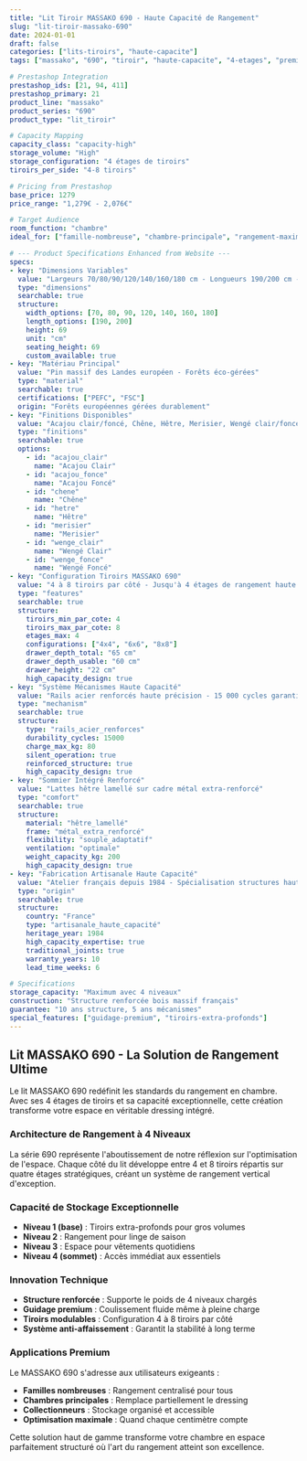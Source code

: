 ```yaml
---
title: "Lit Tiroir MASSAKO 690 - Haute Capacité de Rangement"
slug: "lit-tiroir-massako-690"
date: 2024-01-01
draft: false
categories: ["lits-tiroirs", "haute-capacite"]
tags: ["massako", "690", "tiroir", "haute-capacite", "4-etages", "premium"]

# Prestashop Integration
prestashop_ids: [21, 94, 411]
prestashop_primary: 21
product_line: "massako"
product_series: "690"
product_type: "lit_tiroir"

# Capacity Mapping
capacity_class: "capacity-high"
storage_volume: "High"
storage_configuration: "4 étages de tiroirs"
tiroirs_per_side: "4-8 tiroirs"

# Pricing from Prestashop
base_price: 1279
price_range: "1,279€ - 2,076€"

# Target Audience
room_function: "chambre"
ideal_for: ["famille-nombreuse", "chambre-principale", "rangement-maximum"]

# --- Product Specifications Enhanced from Website ---
specs:
- key: "Dimensions Variables"
  value: "Largeurs 70/80/90/120/140/160/180 cm - Longueurs 190/200 cm - Hauteur 69 cm"
  type: "dimensions"
  searchable: true
  structure:
    width_options: [70, 80, 90, 120, 140, 160, 180]
    length_options: [190, 200]
    height: 69
    unit: "cm"
    seating_height: 69
    custom_available: true
- key: "Matériau Principal"
  value: "Pin massif des Landes européen - Forêts éco-gérées"
  type: "material"
  searchable: true
  certifications: ["PEFC", "FSC"]
  origin: "Forêts européennes gérées durablement"
- key: "Finitions Disponibles"
  value: "Acajou clair/foncé, Chêne, Hêtre, Merisier, Wengé clair/foncé"
  type: "finitions"
  searchable: true
  options:
    - id: "acajou_clair"
      name: "Acajou Clair"
    - id: "acajou_fonce"
      name: "Acajou Foncé"
    - id: "chene"
      name: "Chêne"
    - id: "hetre"
      name: "Hêtre"
    - id: "merisier"
      name: "Merisier"
    - id: "wenge_clair"
      name: "Wengé Clair"
    - id: "wenge_fonce"
      name: "Wengé Foncé"
- key: "Configuration Tiroirs MASSAKO 690"
  value: "4 à 8 tiroirs par côté - Jusqu'à 4 étages de rangement haute capacité"
  type: "features"
  searchable: true
  structure:
    tiroirs_min_par_cote: 4
    tiroirs_max_par_cote: 8
    etages_max: 4
    configurations: ["4x4", "6x6", "8x8"]
    drawer_depth_total: "65 cm"
    drawer_depth_usable: "60 cm"
    drawer_height: "22 cm"
    high_capacity_design: true
- key: "Système Mécanismes Haute Capacité"
  value: "Rails acier renforcés haute précision - 15 000 cycles garantis"
  type: "mechanism"
  searchable: true
  structure:
    type: "rails_acier_renforces"
    durability_cycles: 15000
    charge_max_kg: 80
    silent_operation: true
    reinforced_structure: true
    high_capacity_design: true
- key: "Sommier Intégré Renforcé"
  value: "Lattes hêtre lamellé sur cadre métal extra-renforcé"
  type: "comfort"
  searchable: true
  structure:
    material: "hêtre_lamellé"
    frame: "métal_extra_renforcé"
    flexibility: "souple_adaptatif"
    ventilation: "optimale"
    weight_capacity_kg: 200
    high_capacity_design: true
- key: "Fabrication Artisanale Haute Capacité"
  value: "Atelier français depuis 1984 - Spécialisation structures hautes"
  type: "origin"
  searchable: true
  structure:
    country: "France"
    type: "artisanale_haute_capacité"
    heritage_year: 1984
    high_capacity_expertise: true
    traditional_joints: true
    warranty_years: 10
    lead_time_weeks: 6

# Specifications
storage_capacity: "Maximum avec 4 niveaux"
construction: "Structure renforcée bois massif français"
guarantee: "10 ans structure, 5 ans mécanismes"
special_features: ["guidage-premium", "tiroirs-extra-profonds"]
---
```


## Lit MASSAKO 690 - La Solution de Rangement Ultime

Le lit MASSAKO 690 redéfinit les standards du rangement en chambre. Avec ses 4 étages de tiroirs et sa capacité exceptionnelle, cette création transforme votre espace en véritable dressing intégré.

### Architecture de Rangement à 4 Niveaux

La série 690 représente l'aboutissement de notre réflexion sur l'optimisation de l'espace. Chaque côté du lit développe entre 4 et 8 tiroirs répartis sur quatre étages stratégiques, créant un système de rangement vertical d'exception.

### Capacité de Stockage Exceptionnelle

- **Niveau 1 (base)** : Tiroirs extra-profonds pour gros volumes
- **Niveau 2** : Rangement pour linge de saison
- **Niveau 3** : Espace pour vêtements quotidiens
- **Niveau 4 (sommet)** : Accès immédiat aux essentiels

### Innovation Technique

- **Structure renforcée** : Supporte le poids de 4 niveaux chargés
- **Guidage premium** : Coulissement fluide même à pleine charge
- **Tiroirs modulables** : Configuration 4 à 8 tiroirs par côté
- **Système anti-affaissement** : Garantit la stabilité à long terme

### Applications Premium

Le MASSAKO 690 s'adresse aux utilisateurs exigeants :
- **Familles nombreuses** : Rangement centralisé pour tous
- **Chambres principales** : Remplace partiellement le dressing
- **Collectionneurs** : Stockage organisé et accessible
- **Optimisation maximale** : Quand chaque centimètre compte

Cette solution haut de gamme transforme votre chambre en espace parfaitement structuré où l'art du rangement atteint son excellence.
